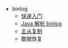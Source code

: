 

* binlog
  * [快速入门](binlog/quick-start.md)
  * [Java 解析 binlog](binlog/parse-binlog-by-java.md)
  * [主从复制](binlog/master-slave.md)
  * 数据恢复


